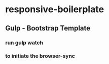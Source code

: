 # responsive-boilerplate
## Gulp - Bootstrap Template
### run gulp watch 
### to initiate the browser-sync
